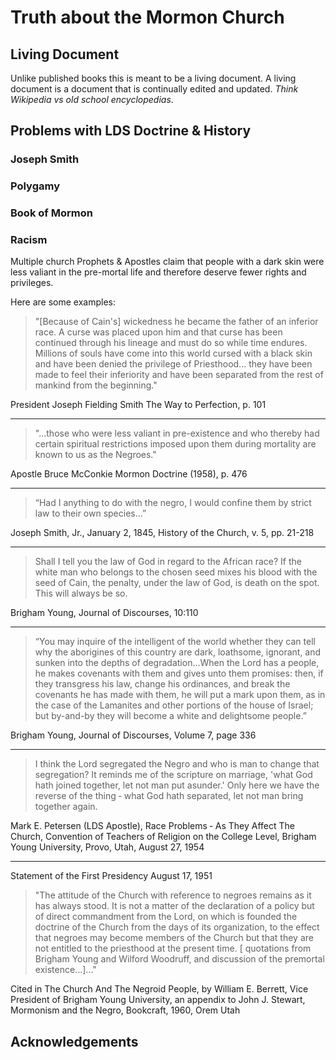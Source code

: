 # Truth about the Mormon Church

## Living Document

Unlike published books this is meant to be a living document.  A living document is a document that is continually edited and updated.  *Think Wikipedia vs old school encyclopedias*.

## Problems with LDS Doctrine & History

### Joseph Smith

### Polygamy

### Book of Mormon

### Racism

Multiple church Prophets & Apostles claim that people with a dark skin were less valiant in the pre-mortal life and therefore deserve fewer rights and privileges.

Here are some examples:

> "[Because of Cain's] wickedness he became the father of an in­ferior race. A curse was placed upon him and that curse has been continued through his lineage and must do so while time endures. Millions of souls have come into this world cursed with a black skin and have been denied the privilege of Priesthood... they have been made to feel their inferiority and have been separated from the rest of mankind from the beginning."

President Joseph Fielding Smith The Way to Perfection, p. 101

- - -

> "...those who were less valiant in pre-existence and who there­by had certain spiritual restrictions imposed upon them during mortality are known to us as the Negroes."

Apostle Bruce McConkie Mormon Doctrine (1958), p. 476

- - -

> “Had I anything to do with the negro, I would confine them by strict law to their own species...”

Joseph Smith, Jr., January 2, 1845, History of the Church, v. 5, pp. 21-218

- - -

> Shall I tell you the law of God in regard to the African race? If the white man who belongs to the chosen seed mixes his blood with the seed of Cain, the penalty, under the law of God, is death on the spot. This will always be so.

Brigham Young, Journal of Discourses, 10:110

- - -

> “You may inquire of the intelligent of the world whether they can tell why the aborigines of this country are dark, loathsome, ignorant, and sunken into the depths of degradation…When the Lord has a people, he makes covenants with them and gives unto them promises: then, if they transgress his law, change his ordinances, and break the covenants he has made with them, he will put a mark upon them, as in the case of the Lamanites and other portions of the house of Israel; but by-and-by they will become a white and delightsome people.”

Brigham Young, Journal of Discourses, Volume 7, page 336

- - -

> I think the Lord segregated the Negro and who is man to change that segregation? It reminds me of the scripture on marriage, 'what God hath joined together, let not man put asunder.' Only here we have the reverse of the thing ‑ what God hath separated, let not man bring together again.

Mark E. Petersen (LDS Apostle), Race Problems ‑ As They Affect The Church, Convention of Teachers of Religion on the College Level, Brigham Young University, Provo, Utah, August 27, 1954

- - -

Statement of the First Presidency August 17, 1951

> "The attitude of the Church with reference to negroes remains as it has always stood. It is not a matter of the declaration of a policy but of direct commandment from the Lord, on which is founded the doctrine of the Church from the days of its organization, to the effect that negroes may become members of the Church but that they are not entitled to the priesthood at the present time. [ quotations from Brigham Young and Wilford Woodruff, and discussion of the premortal existence...]..." 

Cited in The Church And The Negroid People, by William E. Berrett, Vice President of Brigham Young University, an appendix to John J. Stewart, Mormonism and the Negro, Bookcraft, 1960, Orem Utah


## Acknowledgements

